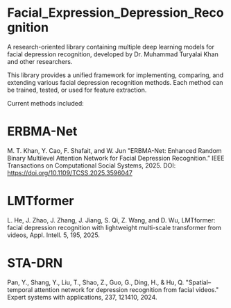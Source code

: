 # Facial_Expression_Depression_Recognition

A research-oriented library containing multiple deep learning models for facial depression recognition, developed by Dr. Muhammad Turyalai Khan and other researchers.

This library provides a unified framework for implementing, comparing, and extending various facial depression recognition methods.
Each method can be trained, tested, or used for feature extraction.

Current methods included:

# ERBMA-Net

M. T. Khan, Y. Cao, F. Shafait, and W. Jun "ERBMA-Net: Enhanced Random Binary Multilevel Attention Network for Facial Depression Recognition.” IEEE Transactions on Computational Social Systems, 2025. DOI: https://doi.org/10.1109/TCSS.2025.3596047

# LMTformer

L. He, J. Zhao, J. Zhang, J. Jiang, S. Qi, Z. Wang, and D. Wu, LMTformer: facial depression recognition with lightweight multi-scale transformer from videos, Appl. Intell. 5, 195, 2025.

# STA-DRN

Pan, Y., Shang, Y., Liu, T., Shao, Z., Guo, G., Ding, H., & Hu, Q. "Spatial–temporal attention network for depression recognition from facial videos." Expert systems with applications, 237, 121410, 2024.
